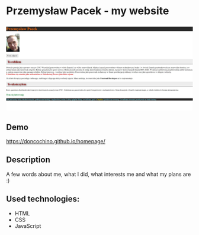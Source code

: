# Przemysław Pacek - my website

![Przemek](images/printscreen.jpg)

## Demo

https://doncochino.github.io/homepage/

## Description 
A few words about me, what I did, what interests me and what my plans are :)

## Used technologies:
- HTML
- CSS
- JavaScript